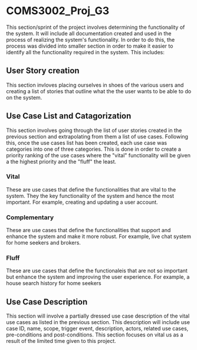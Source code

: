 # COMS3002_Proj_G3

This section/sprint of the project involves determining the functionality of the system. It will include all documentation created and used in the process of realizing the system's functionality. In order to do this, the process was divided into smaller section in order to make it easier to identify all the functionality required in the system. This includes:

## User Story creation
This section invloves placing ourselves in shoes of the various users and creating a list of stories that outline what the the user wants to be able to do on the system.

## Use Case List and Catagorization
This section involves going through the list of user stories created in the previous section and extrapolating from them a list of use cases. Following this, once the use cases list has been created, each use case was categories into one of three categories. This is done in order to create a priority ranking of the use cases where the "vital" functionality will be given a the highest priority and the "fluff" the least.

### Vital
These are use cases that define the functionalities that are vital to the system. They the key functionality of the system and hence the most important. For example, creating and updating a user account.

### Complementary
These are use cases that define the functionalities that support and enhance the system and make it more robust. For example, live chat system for home seekers and brokers.

### Fluff
These are use cases that define the functionaleis that are not so important but enhance the system and improving the user experience. For example, a house search history for home seekers

## Use Case Description
This section will involve a partially dressed use case description of the vital use cases as listed in the previous section. This description will include use case ID, name, scope, trigger event, description, actors, related use cases, pre-conditions and post-conditions. This section focuses on vital us as a result of the limited time given to this project.

